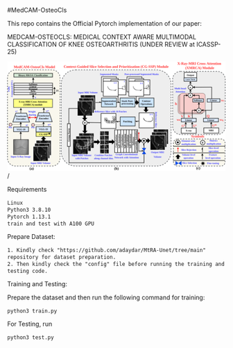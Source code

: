 #MedCAM-OsteoCls

This repo contains the Official Pytorch implementation of our paper:

MEDCAM-OSTEOCLS: MEDICAL CONTEXT AWARE MULTIMODAL CLASSIFICATION OF KNEE OSTEOARTHRITIS (UNDER REVIEW at ICASSP-25)

![MedCAM_OsteoCls_architecture](./MedCAM_OsteoCls_architecture.png)/

Requirements

    Linux
    Python3 3.8.10
    Pytorch 1.13.1
    train and test with A100 GPU

Prepare Dataset:

    1. Kindly check "https://github.com/adaydar/MtRA-Unet/tree/main" repository for dataset preparation.
    2. Then kindly check the "config" file before running the training and testing code.

Training and Testing:

Prepare the dataset and then run the following command for training:

    python3 train.py

For Testing, run

    python3 test.py
